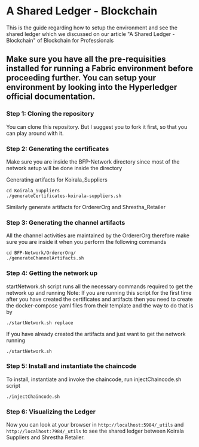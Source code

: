 # A Shared Ledger - Blockchain

This is the guide regarding how to setup the environment and see the shared ledger which we discussed on our article "A Shared Ledger - Blockchain" of Blockchain for Professionals

## Make sure you have all the pre-requisities installed for running a Fabric environment before proceeding further. You can setup your environment by looking into the Hyperledger official documentation.

### Step 1: Cloning the repository

You can clone this repository. But I suggest you to fork it first, so that you can play around with it.

### Step 2: Generating the certificates

Make sure you are inside the BFP-Network directory since most of the network setup will be done inside the directory

Generating artifacts for Koirala_Suppliers

```
cd Koirala_Suppliers
./generateCertificates-koirala-suppliers.sh
```
Similarly generate artifacts for OrdererOrg and Shrestha_Retailer

### Step 3: Generating the channel artifacts

All the channel activities are maintained by the OrdererOrg therefore make sure you are inside it when you perform the following commands
```
cd BFP-Network/OrdererOrg/
./generateChannelArtifacts.sh
```

### Step 4: Getting the network up

startNetwork.sh script runs all the necessary commands required to get the network up and running
Note: If you are running this script for the first time after you have created the certificates and artifacts then you need to create the docker-compose yaml files from their template and the way to do that is by

``
./startNetwork.sh replace
``

If you have already created the artifacts and just want to get the network running 

``
./startNetwork.sh
``

### Step 5: Install and instantiate the chaincode

To install, instantiate and invoke the chaincode, run injectChaincode.sh script

``
./injectChaincode.sh
``

### Step 6: Visualizing the Ledger

Now you can look at your browser in ``http://localhost:5984/_utils`` and ``http://localhost:7984/_utils`` to see the shared ledger between Koirala Suppliers and Shrestha Retailer.
